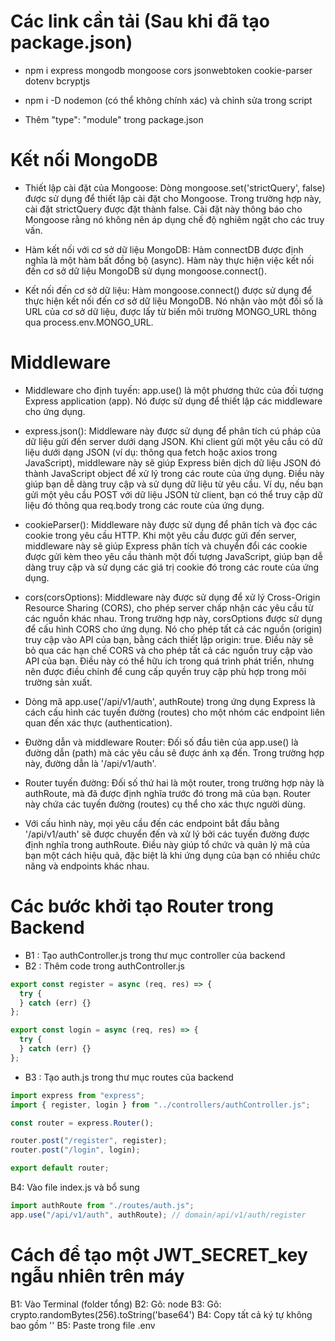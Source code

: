 # Các link cần tải (Sau khi đã tạo package.json)

- npm i express mongodb mongoose cors jsonwebtoken cookie-parser dotenv bcryptjs

- npm i -D nodemon (có thể không chính xác) và chỉnh sửa trong script

- Thêm "type": "module" trong package.json

# Kết nối MongoDB

- Thiết lập cài đặt của Mongoose: Dòng mongoose.set('strictQuery', false) được sử dụng để thiết lập cài đặt cho Mongoose. Trong trường hợp này, cài đặt strictQuery được đặt thành false. Cài đặt này thông báo cho Mongoose rằng nó không nên áp dụng chế độ nghiêm ngặt cho các truy vấn.

- Hàm kết nối với cơ sở dữ liệu MongoDB: Hàm connectDB được định nghĩa là một hàm bất đồng bộ (async). Hàm này thực hiện việc kết nối đến cơ sở dữ liệu MongoDB sử dụng mongoose.connect().

- Kết nối đến cơ sở dữ liệu: Hàm mongoose.connect() được sử dụng để thực hiện kết nối đến cơ sở dữ liệu MongoDB. Nó nhận vào một đối số là URL của cơ sở dữ liệu, được lấy từ biến môi trường MONGO_URL thông qua process.env.MONGO_URL.

# Middleware

- Middleware cho định tuyến: app.use() là một phương thức của đối tượng Express application (app). Nó được sử dụng để thiết lập các middleware cho ứng dụng.

- express.json(): Middleware này được sử dụng để phân tích cú pháp của dữ liệu gửi đến server dưới dạng JSON. Khi client gửi một yêu cầu có dữ liệu dưới dạng JSON (ví dụ: thông qua fetch hoặc axios trong JavaScript), middleware này sẽ giúp Express biên dịch dữ liệu JSON đó thành JavaScript object để xử lý trong các route của ứng dụng. Điều này giúp bạn dễ dàng truy cập và sử dụng dữ liệu từ yêu cầu. Ví dụ, nếu bạn gửi một yêu cầu POST với dữ liệu JSON từ client, bạn có thể truy cập dữ liệu đó thông qua req.body trong các route của ứng dụng.

- cookieParser(): Middleware này được sử dụng để phân tích và đọc các cookie trong yêu cầu HTTP. Khi một yêu cầu được gửi đến server, middleware này sẽ giúp Express phân tích và chuyển đổi các cookie được gửi kèm theo yêu cầu thành một đối tượng JavaScript, giúp bạn dễ dàng truy cập và sử dụng các giá trị cookie đó trong các route của ứng dụng.

- cors(corsOptions): Middleware này được sử dụng để xử lý Cross-Origin Resource Sharing (CORS), cho phép server chấp nhận các yêu cầu từ các nguồn khác nhau. Trong trường hợp này, corsOptions được sử dụng để cấu hình CORS cho ứng dụng. Nó cho phép tất cả các nguồn (origin) truy cập vào API của bạn, bằng cách thiết lập origin: true. Điều này sẽ bỏ qua các hạn chế CORS và cho phép tất cả các nguồn truy cập vào API của bạn. Điều này có thể hữu ích trong quá trình phát triển, nhưng nên được điều chỉnh để cung cấp quyền truy cập phù hợp trong môi trường sản xuất.

- Dòng mã app.use('/api/v1/auth', authRoute) trong ứng dụng Express là cách cấu hình các tuyến đường (routes) cho một nhóm các endpoint liên quan đến xác thực (authentication).

- Đường dẫn và middleware Router: Đối số đầu tiên của app.use() là đường dẫn (path) mà các yêu cầu sẽ được ánh xạ đến. Trong trường hợp này, đường dẫn là '/api/v1/auth'.

- Router tuyến đường: Đối số thứ hai là một router, trong trường hợp này là authRoute, mà đã được định nghĩa trước đó trong mã của bạn. Router này chứa các tuyến đường (routes) cụ thể cho xác thực người dùng.

- Với cấu hình này, mọi yêu cầu đến các endpoint bắt đầu bằng '/api/v1/auth' sẽ được chuyển đến và xử lý bởi các tuyến đường được định nghĩa trong authRoute. Điều này giúp tổ chức và quản lý mã của bạn một cách hiệu quả, đặc biệt là khi ứng dụng của bạn có nhiều chức năng và endpoints khác nhau.

# Các bước khởi tạo Router trong Backend

- B1 : Tạo authController.js trong thư mục controller của backend
- B2 : Thêm code trong authController.js

```jsx
export const register = async (req, res) => {
  try {
  } catch (err) {}
};

export const login = async (req, res) => {
  try {
  } catch (err) {}
};
```

- B3 : Tạo auth.js trong thư mục routes của backend

```jsx
import express from "express";
import { register, login } from "../controllers/authController.js";

const router = express.Router();

router.post("/register", register);
router.post("/login", login);

export default router;
```

B4: Vào file index.js và bổ sung

```jsx
import authRoute from "./routes/auth.js";
app.use("/api/v1/auth", authRoute); // domain/api/v1/auth/register
```

# Cách để tạo một JWT_SECRET_key ngẫu nhiên trên máy

B1: Vào Terminal (folder tổng)
B2: Gõ: node
B3: Gõ: crypto.randomBytes(256).toString('base64')
B4: Copy tất cả ký tự không bao gồm ''
B5: Paste trong file .env
